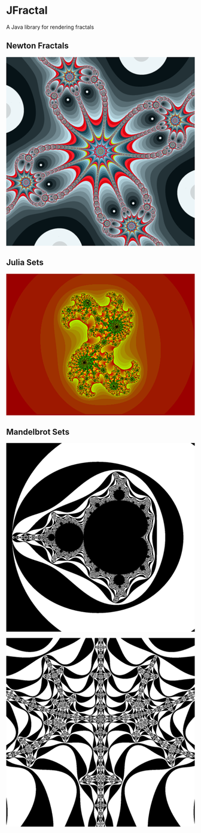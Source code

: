 # JFractal
A Java library for rendering fractals

## Newton Fractals
![4th roots of unity](img/newton-z4-1.png)

## Julia Sets
![A Julia Set](img/julia.png)

## Mandelbrot Sets
![A Mandelbrot Set](img/mandelbrot.png)

![A Mandelbrot Snowflake](img/mandelbrot-snowflake.png)
